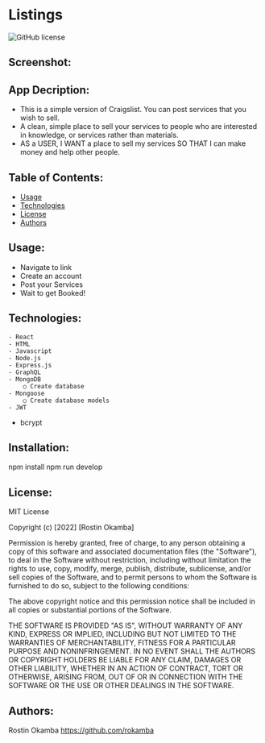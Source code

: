 # Listings

![GitHub license](http://img.shields.io/badge/license-MIT-blue.svg)
## Screenshot:


## App Decription:
- This is a simple version of Craigslist. You can post services that you wish to sell.
- A clean, simple place to sell your services to people who are interested in knowledge, or services rather than materials.
- AS a USER,  I WANT a place to sell my services SO THAT I can make money and help other people.


## Table of Contents:
  * [Usage](#usage)
  * [Technologies](#technologies)
  * [License](#license)
  * [Authors](#authors)

## Usage:
* Navigate to link 
* Create an account
* Post your Services
* Wait to get Booked!
## Technologies:
	- React
	- HTML
	- Javascript
	- Node.js
	- Express.js
	- GraphQL
	- MongoDB
		○ Create database
	- Mongoose
		○ Create database models
	- JWT
  - bcrypt
  ## Installation:
  npm install
  npm run develop
		
## License:
 MIT License

Copyright (c) [2022] [Rostin Okamba]

Permission is hereby granted, free of charge, to any person obtaining a copy of this software and associated documentation files (the "Software"), to deal in the Software without restriction, including without limitation the rights to use, copy, modify, merge, publish, distribute, sublicense, and/or sell copies of the Software, and to permit persons to whom the Software is furnished to do so, subject to the following conditions:

The above copyright notice and this permission notice shall be included in all copies or substantial portions of the Software.

THE SOFTWARE IS PROVIDED "AS IS", WITHOUT WARRANTY OF ANY KIND, EXPRESS OR IMPLIED, INCLUDING BUT NOT LIMITED TO THE WARRANTIES OF MERCHANTABILITY, FITNESS FOR A PARTICULAR PURPOSE AND NONINFRINGEMENT. IN NO EVENT SHALL THE AUTHORS OR COPYRIGHT HOLDERS BE LIABLE FOR ANY CLAIM, DAMAGES OR OTHER LIABILITY, WHETHER IN AN ACTION OF CONTRACT, TORT OR OTHERWISE, ARISING FROM, OUT OF OR IN CONNECTION WITH THE SOFTWARE OR THE USE OR OTHER DEALINGS IN THE SOFTWARE. 
## Authors:
Rostin Okamba
https://github.com/rokamba
